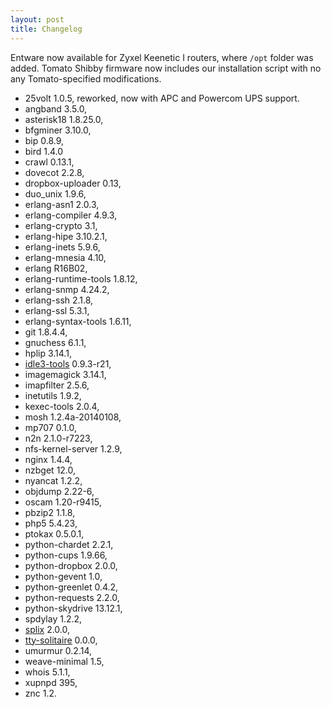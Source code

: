```yaml
---
layout: post
title: Changelog
---
```


Entware now available for Zyxel Keenetic I routers, where `/opt` folder was added.
Tomato Shibby firmware now includes our installation script with no any Tomato-specified modifications.

* 25volt 1.0.5, reworked, now with APC and Powercom UPS support.
* angband 3.5.0,
* asterisk18 1.8.25.0,
* bfgminer 3.10.0,
* bip 0.8.9,
* bird 1.4.0
* crawl 0.13.1,
* dovecot 2.2.8,
* dropbox-uploader 0.13,
* duo_unix 1.9.6,
* erlang-asn1 2.0.3,
* erlang-compiler 4.9.3,
* erlang-crypto 3.1,
* erlang-hipe 3.10.2.1,
* erlang-inets 5.9.6,
* erlang-mnesia 4.10,
* erlang R16B02,
* erlang-runtime-tools 1.8.12,
* erlang-snmp 4.24.2,
* erlang-ssh 2.1.8,
* erlang-ssl 5.3.1,
* erlang-syntax-tools 1.6.11,
* git 1.8.4.4,
* gnuchess 6.1.1,
* hplip 3.14.1,
* [idle3-tools](http://sourceforge.net/projects/idle3-tools/) 0.9.3-r21,
* imagemagick 3.14.1,
* imapfilter 2.5.6,
* inetutils 1.9.2,
* kexec-tools 2.0.4,
* mosh 1.2.4a-20140108,
* mp707 0.1.0,
* n2n 2.1.0-r7223,
* nfs-kernel-server 1.2.9,
* nginx 1.4.4,
* nzbget 12.0,
* nyancat 1.2.2,
* objdump 2.22-6,
* oscam 1.20-r9415,
* pbzip2 1.1.8,
* php5 5.4.23,
* ptokax 0.5.0.1,
* python-chardet 2.2.1,
* python-cups 1.9.66,
* python-dropbox 2.0.0,
* python-gevent 1.0,
* python-greenlet 0.4.2,
* python-requests 2.2.0,
* python-skydrive 13.12.1,
* spdylay 1.2.2,
* [splix](http://splix.sourceforge.net/) 2.0.0,
* [tty-solitaire](https://github.com/mpereira/tty-solitaire) 0.0.0,
* umurmur 0.2.14,
* weave-minimal 1.5,
* whois 5.1.1,
* xupnpd 395,
* znc 1.2.
